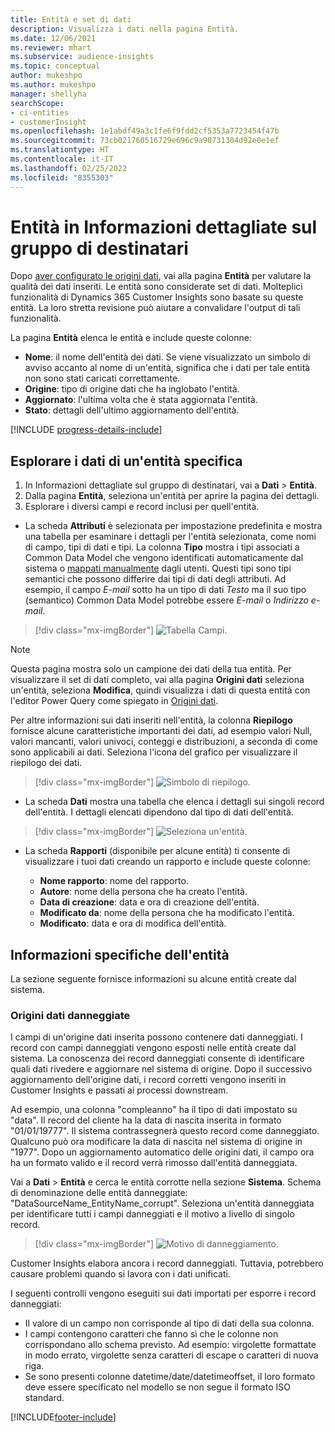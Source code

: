 ```yaml
---
title: Entità e set di dati
description: Visualizza i dati nella pagina Entità.
ms.date: 12/06/2021
ms.reviewer: mhart
ms.subservice: audience-insights
ms.topic: conceptual
author: mukeshpo
ms.author: mukeshpo
manager: shellyha
searchScope:
- ci-entities
- customerInsight
ms.openlocfilehash: 1e1abdf49a3c1fe6f9fdd2cf5353a7723454f47b
ms.sourcegitcommit: 73cb021760516729e696c9a90731304d92e0e1ef
ms.translationtype: HT
ms.contentlocale: it-IT
ms.lasthandoff: 02/25/2022
ms.locfileid: "8355303"
---
```

# <a name="entities-in-audience-insights"></a>Entità in Informazioni dettagliate sul gruppo di destinatari

Dopo [aver configurato le origini dati](data-sources.md), vai alla pagina **Entità** per valutare la qualità dei dati inseriti. Le entità sono considerate set di dati. Molteplici funzionalità di Dynamics 365 Customer Insights sono basate su queste entità. La loro stretta revisione può aiutare a convalidare l'output di tali funzionalità.

La pagina **Entità** elenca le entità e include queste colonne:

- **Nome**: il nome dell'entità dei dati. Se viene visualizzato un simbolo di avviso accanto al nome di un'entità, significa che i dati per tale entità non sono stati caricati correttamente.
- **Origine**: tipo di origine dati che ha inglobato l'entità.
- **Aggiornato**: l'ultima volta che è stata aggiornata l'entità.
- **Stato**: dettagli dell'ultimo aggiornamento dell'entità.

[!INCLUDE [progress-details-include](../includes/progress-details-pane.md)]

## <a name="explore-a-specific-entitys-data"></a>Esplorare i dati di un'entità specifica

1. In Informazioni dettagliate sul gruppo di destinatari, vai a **Dati** > **Entità**.
1. Dalla pagina **Entità**, seleziona un'entità per aprire la pagina dei dettagli.  
1. Esplorare i diversi campi e record inclusi per quell'entità.

- La scheda **Attributi** è selezionata per impostazione predefinita e mostra una tabella per esaminare i dettagli per l'entità selezionata, come nomi di campo, tipi di dati e tipi. La colonna **Tipo** mostra i tipi associati a Common Data Model che vengono identificati automaticamente dal sistema o [mappati manualmente](map-entities.md) dagli utenti. Questi tipi sono tipi semantici che possono differire dai tipi di dati degli attributi. Ad esempio, il campo *E-mail* sotto ha un tipo di dati *Testo* ma il suo tipo (semantico) Common Data Model potrebbe essere *E-mail* o *Indirizzo e-mail*.

> [!div class="mx-imgBorder"]
> ![Tabella Campi.](media/data-manager-entities-fields.PNG "Tabella Campi")

> [!NOTE]
> Questa pagina mostra solo un campione dei dati della tua entità. Per visualizzare il set di dati completo, vai alla pagina **Origini dati** seleziona un'entità, seleziona **Modifica**, quindi visualizza i dati di questa entità con l'editor Power Query come spiegato in [Origini dati](data-sources.md).

Per altre informazioni sui dati inseriti nell'entità, la colonna **Riepilogo** fornisce alcune caratteristiche importanti dei dati, ad esempio valori Null, valori mancanti, valori univoci, conteggi e distribuzioni, a seconda di come sono applicabili ai dati. Seleziona l'icona del grafico per visualizzare il riepilogo dei dati.

> [!div class="mx-imgBorder"]
> ![Simbolo di riepilogo.](media/data-manager-entities-summary.png "Tabella riepilogo dati")

- La scheda **Dati** mostra una tabella che elenca i dettagli sui singoli record dell'entità. I dettagli elencati dipendono dal tipo di dati dell'entità.

> [!div class="mx-imgBorder"]
> ![Seleziona un'entità.](media/data-manager-entities-data.png "Seleziona un\'entità")

- La scheda **Rapporti** (disponibile per alcune entità) ti consente di visualizzare i tuoi dati creando un rapporto e include queste colonne:

  - **Nome rapporto**: nome del rapporto.
  - **Autore**: nome della persona che ha creato l'entità.
  - **Data di creazione**: data e ora di creazione dell'entità.
  - **Modificato da**: nome della persona che ha modificato l'entità.
  - **Modificato**: data e ora di modifica dell'entità. 

## <a name="entity-specific-information"></a>Informazioni specifiche dell'entità

La sezione seguente fornisce informazioni su alcune entità create dal sistema.

### <a name="corrupted-data-sources"></a>Origini dati danneggiate

I campi di un'origine dati inserita possono contenere dati danneggiati. I record con campi danneggiati vengono esposti nelle entità create dal sistema. La conoscenza dei record danneggiati consente di identificare quali dati rivedere e aggiornare nel sistema di origine. Dopo il successivo aggiornamento dell'origine dati, i record corretti vengono inseriti in Customer Insights e passati ai processi downstream. 

Ad esempio, una colonna "compleanno" ha il tipo di dati impostato su "data". Il record del cliente ha la data di nascita inserita in formato "01/01/19777". Il sistema contrassegnerà questo record come danneggiato. Qualcuno può ora modificare la data di nascita nel sistema di origine in "1977". Dopo un aggiornamento automatico delle origini dati, il campo ora ha un formato valido e il record verrà rimosso dall'entità danneggiata. 

Vai a **Dati** > **Entità** e cerca le entità corrotte nella sezione **Sistema**. Schema di denominazione delle entità danneggiate: "DataSourceName_EntityName_corrupt". Seleziona un'entità danneggiata per identificare tutti i campi danneggiati e il motivo a livello di singolo record.
> [!div class="mx-imgBorder"]
> ![Motivo di danneggiamento.](media/corruption-reason.png "Motivo di danneggiamento")

Customer Insights elabora ancora i record danneggiati. Tuttavia, potrebbero causare problemi quando si lavora con i dati unificati.

I seguenti controlli vengono eseguiti sui dati importati per esporre i record danneggiati: 

- Il valore di un campo non corrisponde al tipo di dati della sua colonna.
- I campi contengono caratteri che fanno sì che le colonne non corrispondano allo schema previsto. Ad esempio: virgolette formattate in modo errato, virgolette senza caratteri di escape o caratteri di nuova riga.
- Se sono presenti colonne datetime/date/datetimeoffset, il loro formato deve essere specificato nel modello se non segue il formato ISO standard.


[!INCLUDE[footer-include](../includes/footer-banner.md)]
